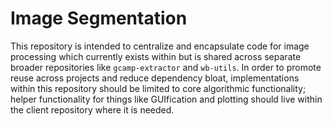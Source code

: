 # Image Segmentation

This repository is intended to centralize and encapsulate code for image processing which currently exists within but is shared across separate broader repositories like `gcamp-extractor` and `wb-utils`. In order to promote reuse across projects and reduce dependency bloat, implementations within this repository should be limited to core algorithmic functionality; helper functionality for things like GUIfication and plotting should live within the client repository where it is needed.